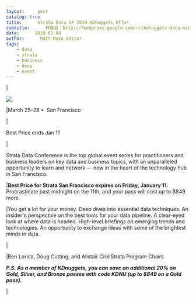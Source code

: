 ```yaml
---
layout:     post
catalog: true
title:      Strata Data SF 2019 KDnuggets Offer
subtitle:      转载自：http://feedproxy.google.com/~r/kdnuggets-data-mining-analytics/~3/RR-KR3yj8nU/oreilly-strata-san-francisco-save-kdnuggets-offer.html
date:      2019-01-04
author:      Matt Mayo Editor
tags:
    - data
    - strata
    - business
    - deep
    - event
---
```






|






![](https://cdn.oreillystatic.com/oreilly/email/logos/2017/strata-590px.png)






|March 25–28 •  San Francisco
 





|



Best Price ends Jan 11










|






Strata Data Conference is the top global event series for practitioners and business leaders on key data and business topics, with an unparalleled opportunity to learn and network — now in the heart of the technology hub in San Francisco.


|**Best Price for Strata San Francisco expires on Friday, January 11.** Procrastinate past midnight on the 11th, and your pass will cost up to $849 more.
 



|You get a lot for your money. Deep dives into essential data techniques. An insider's perspective on the best tools for your data pipeline. A clear-eyed look at where data is headed. High-level briefings on emerging trends and technologies. An opportunity to exchange ideas with some of the brightest minds in data.
 



|





|Ben Lorica, Doug Cutting, and Alistair CrollStrata Program Chairs
 




***P.S. As a member of KDnuggets, you can save an additional 20% on Gold, Silver, and Bronze passes with code KDNU (up to $849 on a Gold pass).***




|










 






